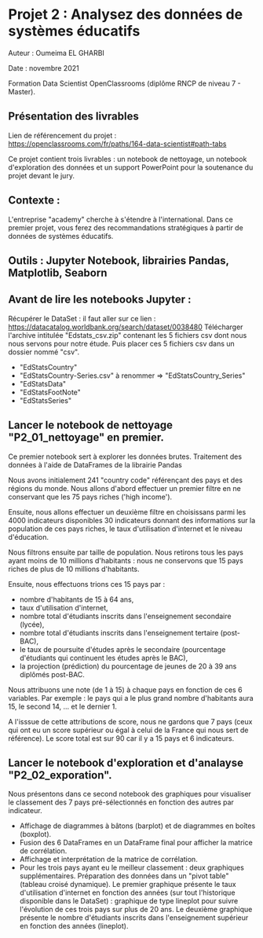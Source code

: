 # Projet 2 : Analysez des données de systèmes éducatifs

Auteur : Oumeima EL GHARBI

Date : novembre 2021

Formation Data Scientist OpenClassrooms (diplôme RNCP de niveau 7 - Master).

## Présentation des livrables
Lien de référencement du projet : https://openclassrooms.com/fr/paths/164-data-scientist#path-tabs

Ce projet contient trois livrables : un notebook de nettoyage, un notebook d'exploration des données et un support PowerPoint pour la soutenance du projet devant le jury.

## Contexte :
L'entreprise "academy" cherche à s'étendre à l'international. Dans ce premier projet, vous ferez des recommandations stratégiques à partir de données de systèmes éducatifs.

## Outils : Jupyter Notebook, librairies Pandas, Matplotlib, Seaborn

## Avant de lire les notebooks Jupyter : 
Récupérer le DataSet : il faut aller sur ce lien : https://datacatalog.worldbank.org/search/dataset/0038480
Télécharger l'archive intitulée "Edstats_csv.zip" contenant les 5 fichiers csv dont nous nous servons pour notre étude.
Puis placer ces 5 fichiers csv dans un dossier nommé "csv".

- "EdStatsCountry"
- "EdStatsCountry-Series.csv" à renommer => "EdStatsCountry_Series"
- "EdStatsData"
- "EdStatsFootNote"
- "EdStatsSeries"

## Lancer le notebook de nettoyage "P2_01_nettoyage" en premier.
Ce premier notebook sert à explorer les données brutes.
Traitement des données à l'aide de DataFrames de la librairie Pandas

Nous avons initialement 241 "country code" référençant des pays et des régions du monde. Nous allons d'abord effectuer un premier filtre en ne conservant que les 75 pays riches ('high income').

Ensuite, nous allons effectuer un deuxième filtre en choisissans parmi les 4000 indicateurs disponibles 30 indicateurs donnant des informations sur la population de ces pays riches, le taux d'utilisation d'internet et le niveau d'éducation.

Nous filtrons ensuite par taille de population. Nous retirons tous les pays ayant moins de 10 millions d'habitants : nous ne conservons que 15 pays riches de plus de 10 millions d'habitants.

Ensuite, nous effectuons trions ces 15 pays par :
- nombre d'habitants de 15 à 64 ans,
- taux d'utilisation d'internet, 
- nombre total d'étudiants inscrits dans l'enseignement secondaire (lycée), 
- nombre total d'étudiants inscrits dans l'enseignement tertaire (post-BAC), 
- le taux de poursuite d'études après le secondaire (pourcentage d'étudiants qui continuent les études après le BAC),
- la projection (prédiction) du pourcentage de jeunes de 20 à 39 ans diplômés post-BAC.

Nous attribuons une note (de 1 à 15) à chaque pays en fonction de ces 6 variables.
Par exemple : le pays qui a le plus grand nombre d'habitants aura 15, le second 14, ... et le dernier 1.

A l'isssue de cette attributions de score, nous ne gardons que 7 pays (ceux qui ont eu un score supérieur ou égal à celui de la France qui nous sert de référence). 
Le score total est sur 90 car il y a 15 pays et 6 indicateurs.

## Lancer le notebook d'exploration et d'analayse "P2_02_exporation".

Nous présentons dans ce second notebook des graphiques pour visualiser le classement des 7 pays pré-sélectionnés en fonction des autres par indicateur.

- Affichage de diagrammes à bâtons (barplot) et de diagrammes en boîtes (boxplot).
- Fusion des 6 DataFrames en un DataFrame final pour afficher la matrice de corrélation.
- Affichage et interprétation de la matrice de corrélation.
- Pour les trois pays ayant eu le meilleur classement : deux graphiques supplémentaires. Préparation des données dans un "pivot table" (tableau croisé dynamique).
Le premier graphique présente le taux d'utilisation d'internet en fonction des années (sur tout l'historique disponible dans le DataSet) : graphique de type lineplot pour suivre l'évolution de ces trois pays sur plus de 20 ans.
Le deuxième graphique présente le nombre d'étudiants inscrits dans l'enseignement supérieur en fonction des années (lineplot).
